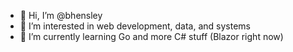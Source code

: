 - 👋 Hi, I’m @bhensley
- 👀 I’m interested in web development, data, and systems
- 🌱 I’m currently learning Go and more C# stuff (Blazor right now)

<!---
bhensley/bhensley is a ✨ special ✨ repository because its `README.md` (this file) appears on your GitHub profile.
You can click the Preview link to take a look at your changes.
--->
